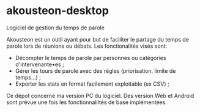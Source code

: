# akousteon-desktop
Logiciel de gestion du temps de parole


Akousteon est un outil ayant pour but de faciliter le partage du temps de parole lors de réunions ou débats.
Les fonctionalités visés sont:
- Décompter le temps de parole par personnes ou catégories d'intervenante•es ;
- Gérer les tours de parole avec des règles (priorisation, limite de temps...) ;
- Exporter les stats en format facilement exploitable (ex CSV) ;

Ce dépot concerne ma version PC du logiciel. Des version Web et Android sont prévue une fois les fonctionnaliltés de base implémentées.
